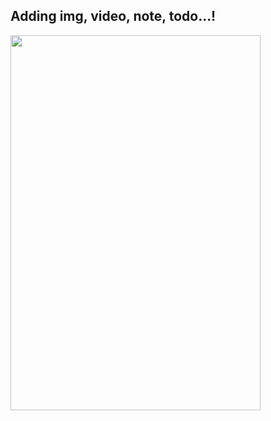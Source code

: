 ## Adding img, video, note, todo...!
<img src="./gif/motion_gif_2021-04-06 at 9.53.35 PM.gif" width="400" height="600" />